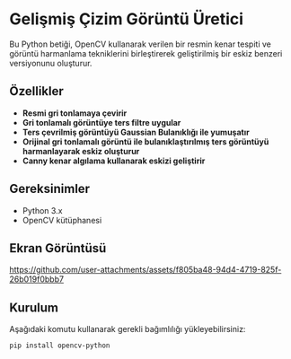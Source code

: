 # Gelişmiş Çizim Görüntü Üretici

Bu Python betiği, OpenCV kullanarak verilen bir resmin kenar tespiti ve görüntü harmanlama tekniklerini birleştirerek geliştirilmiş bir eskiz benzeri versiyonunu oluşturur.

## Özellikler

- **Resmi gri tonlamaya çevirir**
- **Gri tonlamalı görüntüye ters filtre uygular**
- **Ters çevrilmiş görüntüyü Gaussian Bulanıklığı ile yumuşatır**
- **Orijinal gri tonlamalı görüntü ile bulanıklaştırılmış ters görüntüyü harmanlayarak eskiz oluşturur**
- **Canny kenar algılama kullanarak eskizi geliştirir**

## Gereksinimler

- Python 3.x
- OpenCV kütüphanesi

## Ekran Görüntüsü



https://github.com/user-attachments/assets/f805ba48-94d4-4719-825f-26b019f0bbb7




## Kurulum

Aşağıdaki komutu kullanarak gerekli bağımlılığı yükleyebilirsiniz:


```bash
pip install opencv-python

